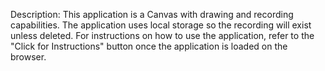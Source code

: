 Description:
    This application is a Canvas with drawing and recording capabilities. The application uses local storage so the recording will exist unless deleted.
    For instructions on how to use the application, refer to the "Click for Instructions" button once the application is loaded on the browser.

